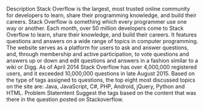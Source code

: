 Description
Stack Overflow is the largest, most trusted online community for developers to learn, share their programming knowledge, and build
their careers.
Stack Overflow is something which every programmer use one way or another. Each month, over 50 million developers come to
Stack Overflow to learn, share their knowledge, and build their careers. It features questions and answers on a wide range of topics
in computer programming. The website serves as a platform for users to ask and answer questions, and, through membership and
active participation, to vote questions and answers up or down and edit questions and answers in a fashion similar to a wiki or Digg.
As of April 2014 Stack Overflow has over 4,000,000 registered users, and it exceeded 10,000,000 questions in late August 2015.
Based on the type of tags assigned to questions, the top eight most discussed topics on the site are: Java, JavaScript, C#, PHP,
Android, jQuery, Python and HTML.
Problem Statemtent
Suggest the tags based on the content that was there in the question posted on Stackoverflow.
